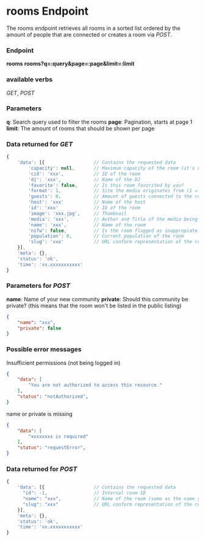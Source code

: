 # rooms Endpoint

The rooms endpoint retrieves all rooms in a sorted list ordered by the amount of people that are connected or creates a room via _POST_.

### Endpoint

**rooms**
**rooms?q=:query&page=:page&limit=:limit**

### available verbs

_GET_, _POST_

### Parameters

**q**: Search query used to filter the rooms
**page**: Pagination, starts at page 1
**limit**: The amount of rooms that should be shown per page

### Data returned for _GET_

```js
{
    'data': [{                  // Contains the requested data
        'capacity': null,       // Maximum capacity of the room (it's null for most rooms but the most populated ones)
        'cid': 'xxx',           // ID of the room
        'dj': 'xxx',            // Name of the DJ
        'favorite': false,      // Is this room favorited by you?
        'format': 1,            // Site the media originates from (1 = youtube; 2 = soundcloud)
        'guests': 0,            // Amount of guests connected to the room
        'host': 'xxx'           // Name of the host
        'id': 'xxx'             // ID of the room
        'image': 'xxx.jpg',     // Thumbnail
        'media': 'xxx',         // Author and Title of the media being played
        'name': 'xxx',          // Name of the room
        'nsfw': false,          // Is the room flagged as inappropiate? (can not be set manually)
        'population': 0,        // Current population of the room
        'slug': 'xxx'           // URL conform representation of the room's name
    }],
    'meta': {},
    'status': 'ok',
    'time': 'xx.xxxxxxxxxxx'
}
```

### Parameters for _POST_

**name**: Name of your new community
**private**: Should this community be private? (this means that the room won't be listed in the public listing)  

```json
{
    "name": "xxx",
    "private": false
}
```

### Possible error messages

Insufficient permissions (not being logged in)
```json
{
    "data": [
        "You are not authorized to access this resource."
    ],
    "status": "notAuthorized",
}
```

name or private is missing
```json
{
    "data": [
        "xxxxxxxx is required"
    ],
    "status": "requestError",
}
```

### Data returned for _POST_

```js
{
    'data': [{                  // Contains the requested data
      "id": -1,                 // Internal room ID
      "name": "xxx",            // Name of the room (same as the name you sent via post)
      "slug": "xxx"             // URL conform representation of the room's name
    }],
    'meta': {},
    'status': 'ok',
    'time': 'xx.xxxxxxxxxxx'
}
```